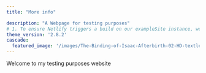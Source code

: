 ```yaml
---
title: "More info"

description: "A Webpage for testing purposes"
# 1. To ensure Netlify triggers a build on our exampleSite instance, we need to change a file in the exampleSite directory.
theme_version: '2.8.2'
cascade:
  featured_image: '/images/The-Binding-of-Isaac-Afterbirth-02-HD-textless.png'
---
```

Welcome to my testing purposes website 

